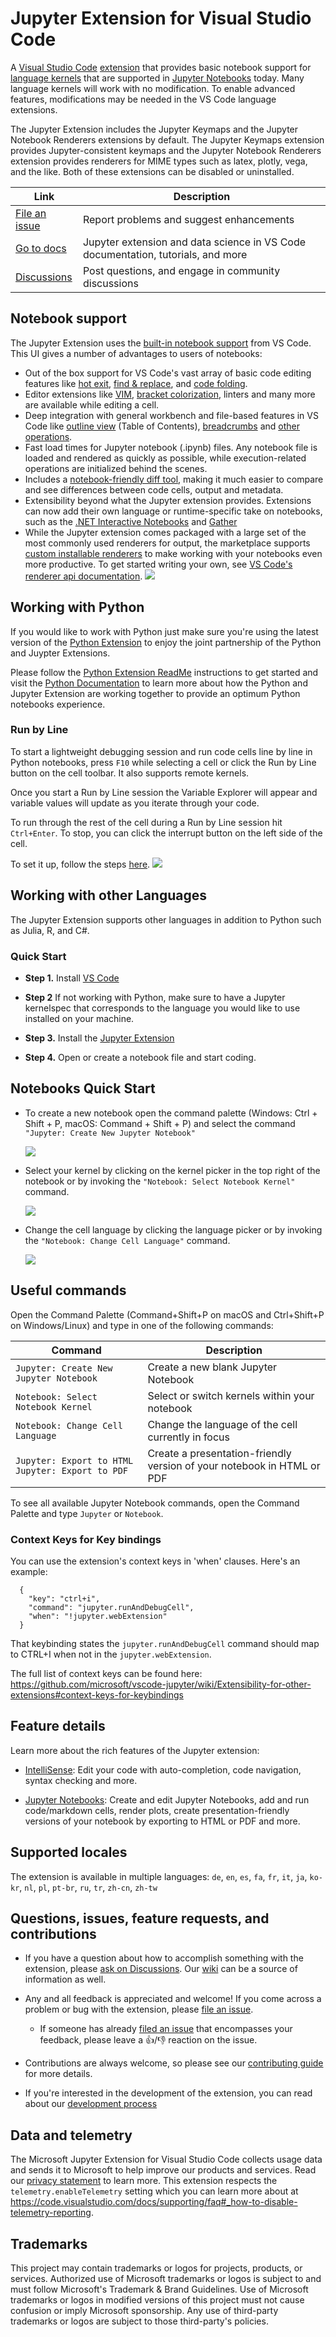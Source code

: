 # Jupyter Extension for Visual Studio Code

A [Visual Studio Code](https://code.visualstudio.com/) [extension](https://marketplace.visualstudio.com/items?itemName=ms-toolsai.jupyter) that provides basic notebook support for [language kernels](https://github.com/jupyter/jupyter/wiki/Jupyter-kernels) that are supported in [Jupyter Notebooks](https://jupyter.org/) today. Many language kernels will work with no modification. To enable advanced features, modifications may be needed in the VS Code language extensions.

The Jupyter Extension includes the Jupyter Keymaps and the Jupyter Notebook Renderers extensions by default. The Jupyter Keymaps extension provides Jupyter-consistent keymaps and the Jupyter Notebook Renderers extension provides renderers for MIME types such as latex, plotly, vega, and the like. Both of these extensions can be disabled or uninstalled.

| Link                                                                            | Description                                                                      |
| ------------------------------------------------------------------------------- | -------------------------------------------------------------------------------- |
| [File an issue](https://github.com/microsoft/vscode-jupyter/issues/new/choose)  | Report problems and suggest enhancements                                         |
| [Go to docs](https://code.visualstudio.com/docs/datascience/jupyter-notebooks)  | Jupyter extension and data science in VS Code documentation, tutorials, and more |
| [Discussions](https://github.com/microsoft/vscode-jupyter/discussions) | Post questions, and engage in community discussions                              |

## Notebook support

The Jupyter Extension uses the [built-in notebook support](https://code.visualstudio.com/api/extension-guides/notebook#:~:text=The%20Notebook%20API%20allows%20Visual%20Studio%20Code%20extensions,allows%20for%20similar%20experiences%20inside%20Visual%20Studio%20Code.) from VS Code. This UI gives a number of advantages to users of notebooks:

-   Out of the box support for VS Code's vast array of basic code editing features like [hot exit](https://code.visualstudio.com/docs/editor/codebasics#_hot-exit), [find & replace](https://code.visualstudio.com/docs/editor/codebasics#_find-and-replace), and [code folding](https://code.visualstudio.com/docs/editor/codebasics#_folding).
-   Editor extensions like [VIM](https://marketplace.visualstudio.com/items?itemName=vscodevim.vim), [bracket colorization](https://marketplace.visualstudio.com/items?itemName=CoenraadS.bracket-pair-colorizer), linters and many more are available while editing a cell.
-   Deep integration with general workbench and file-based features in VS Code like [outline view](https://code.visualstudio.com/docs/getstarted/userinterface#_outline-view) (Table of Contents), [breadcrumbs](https://code.visualstudio.com/docs/getstarted/userinterface#_breadcrumbs) and [other operations](https://code.visualstudio.com/docs/getstarted/userinterface).
-   Fast load times for Jupyter notebook (.ipynb) files. Any notebook file is loaded and rendered as quickly as possible, while execution-related operations are initialized behind the scenes.
-   Includes a [notebook-friendly diff tool](https://code.visualstudio.com/docs/datascience/jupyter-notebooks#_custom-notebook-diffing), making it much easier to compare and see differences between code cells, output and metadata.
-   Extensibility beyond what the Jupyter extension provides. Extensions can now add their own language or runtime-specific take on notebooks, such as the [.NET Interactive Notebooks](https://marketplace.visualstudio.com/items?itemName=ms-dotnettools.dotnet-interactive-vscode) and [Gather](https://marketplace.visualstudio.com/items?itemName=ms-python.gather)
-   While the Jupyter extension comes packaged with a large set of the most commonly used renderers for output, the marketplace supports [custom installable renderers](https://marketplace.visualstudio.com/search?term=tag%3Arenderer&target=VSCode&category=All%20categories&sortBy=Relevance) to make working with your notebooks even more productive. To get started writing your own, see [VS Code's renderer api documentation](https://code.visualstudio.com/api/extension-guides/notebook#notebook-renderer).
    <img src=https://raw.githubusercontent.com/microsoft/vscode-jupyter/main/images/Jupyter%20README/notebookui.png?>

## Working with Python

If you would like to work with Python just make sure you're using the latest version of the [Python Extension](https://marketplace.visualstudio.com/items?itemName=ms-python.python) to enjoy the joint partnership of the Python and Juypter Extensions.

Please follow the [Python Extension ReadMe](https://github.com/microsoft/vscode-python/blob/main/README.md) instructions to get started and visit the [Python Documentation](https://code.visualstudio.com/docs/python/jupyter-support) to learn more about how the Python and Jupyter Extension are working together to provide an optimum Python notebooks experience.

### Run by Line

To start a lightweight debugging session and run code cells line by line in Python notebooks, press `F10` while selecting a cell or click the Run by Line button on the cell toolbar. It also supports remote kernels.

Once you start a Run by Line session the Variable Explorer will appear and variable values will update as you iterate through your code.

To run through the rest of the cell during a Run by Line session hit `Ctrl+Enter`. To stop, you can click the interrupt button on the left side of the cell.

To set it up, follow the steps [here](https://github.com/microsoft/vscode-jupyter/wiki/Setting-Up-Run-by-Line-and-Debugging-for-Notebooks).
<img src=https://raw.githubusercontent.com/microsoft/vscode-jupyter/main/images/runbyline.gif?>

## Working with other Languages

The Jupyter Extension supports other languages in addition to Python such as Julia, R, and C#.

### Quick Start

-   **Step 1.** Install [VS Code](https://code.visualstudio.com/)

-   **Step 2** If not working with Python, make sure to have a Jupyter kernelspec that corresponds to the language you would like to use installed on your machine.

-   **Step 3.** Install the [Jupyter Extension](https://marketplace.visualstudio.com/items?itemName=ms-toolsai.jupyter)

-   **Step 4.** Open or create a notebook file and start coding.

## Notebooks Quick Start

-   To create a new notebook open the command palette (Windows: Ctrl + Shift + P, macOS: Command + Shift + P) and select the command `"Jupyter: Create New Jupyter Notebook"`

    <img src=https://raw.githubusercontent.com/microsoft/vscode-jupyter/main/images/Jupyter%20README/CreateNewNotebook.png>

-   Select your kernel by clicking on the kernel picker in the top right of the notebook or by invoking the `"Notebook: Select Notebook Kernel"` command.

    <img src=https://raw.githubusercontent.com/microsoft/vscode-jupyter/main/images/Jupyter%20README/KernelPicker.gif?>

-   Change the cell language by clicking the language picker or by invoking the `"Notebook: Change Cell Language"` command.

    <img src=https://raw.githubusercontent.com/microsoft/vscode-jupyter/main/images/Jupyter%20README/LanguagePicker.gif?>

## Useful commands

Open the Command Palette (Command+Shift+P on macOS and Ctrl+Shift+P on Windows/Linux) and type in one of the following commands:

| Command                                          | Description                                                            |
| ------------------------------------------------ | ---------------------------------------------------------------------- |
| `Jupyter: Create New Jupyter Notebook`           | Create a new blank Jupyter Notebook                                    |
| `Notebook: Select Notebook Kernel`               | Select or switch kernels within your notebook                          |
| `Notebook: Change Cell Language`                 | Change the language of the cell currently in focus                     |
| `Jupyter: Export to HTML Jupyter: Export to PDF` | Create a presentation-friendly version of your notebook in HTML or PDF |

To see all available Jupyter Notebook commands, open the Command Palette and type `Jupyter` or `Notebook`.

### Context Keys for Key bindings

You can use the extension's context keys in 'when' clauses. Here's an example:

```
  {
    "key": "ctrl+i",
    "command": "jupyter.runAndDebugCell",
    "when": "!jupyter.webExtension"
  }
```

That keybinding states the `jupyter.runAndDebugCell` command should map to CTRL+I when not in the `jupyter.webExtension`.

The full list of context keys can be found here: https://github.com/microsoft/vscode-jupyter/wiki/Extensibility-for-other-extensions#context-keys-for-keybindings

## Feature details

Learn more about the rich features of the Jupyter extension:

-   [IntelliSense](https://code.visualstudio.com/docs/python/editing#_autocomplete-and-intellisense): Edit your code with auto-completion, code navigation, syntax checking and more.

-   [Jupyter Notebooks](https://code.visualstudio.com/docs/python/jupyter-support): Create and edit Jupyter Notebooks, add and run code/markdown cells, render plots, create presentation-friendly versions of your notebook by exporting to HTML or PDF and more.

## Supported locales

The extension is available in multiple languages: `de`, `en`, `es`, `fa`, `fr`, `it`, `ja`, `ko-kr`, `nl`, `pl`, `pt-br`, `ru`, `tr`, `zh-cn`, `zh-tw`

## Questions, issues, feature requests, and contributions

-   If you have a question about how to accomplish something with the extension, please [ask on Discussions](https://github.com/microsoft/vscode-jupyter/discussions). Our [wiki](https://github.com/microsoft/vscode-jupyter/wiki) can be a source of information as well.
-   Any and all feedback is appreciated and welcome! If you come across a problem or bug with the extension, please [file an issue](https://github.com/microsoft/vscode-jupyter/issues/new/choose).

    -   If someone has already [filed an issue](https://github.com/Microsoft/vscode-jupyter/issues) that encompasses your feedback, please leave a 👍/👎 reaction on the issue.

-   Contributions are always welcome, so please see our [contributing guide](https://github.com/Microsoft/vscode-jupyter/blob/main/CONTRIBUTING.md) for more details.

-   If you're interested in the development of the extension, you can read about our [development process](https://github.com/microsoft/vscode-jupyter/blob/main/CONTRIBUTING.md#development-process)

## Data and telemetry

The Microsoft Jupyter Extension for Visual Studio Code collects usage data and sends it to Microsoft to help improve our products and services. Read our [privacy statement](https://privacy.microsoft.com/privacystatement) to learn more. This extension respects the `telemetry.enableTelemetry` setting which you can learn more about at https://code.visualstudio.com/docs/supporting/faq#_how-to-disable-telemetry-reporting.

## Trademarks

This project may contain trademarks or logos for projects, products, or services. Authorized use of Microsoft trademarks or logos is subject to and must follow Microsoft's Trademark & Brand Guidelines. Use of Microsoft trademarks or logos in modified versions of this project must not cause confusion or imply Microsoft sponsorship. Any use of third-party trademarks or logos are subject to those third-party's policies.
